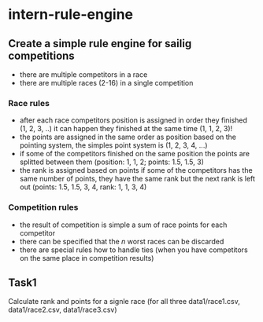 # intern-rule-engine

## Create a simple rule engine for sailig competitions

- there are multiple competitors in a race
- there are multiple races  (2-16) in a single competition

### Race rules
- after each race competitors position is assigned in order they finished (1, 2, 3, ..) it can happen they finished at the same time (1, 1, 2, 3)!
- the points are assigned in the same order as position based on the pointing system, the simples point system is (1, 2, 3, 4, ...)
- if some of the competitors finished on the same position the points are splitted between them (position: 1, 1, 2; points: 1.5, 1.5, 3) 
- the rank is assigned based on points if some of the competitors has the same number of points, they have the same rank but the next rank is left out (points: 1.5, 1.5, 3, 4, rank: 1, 1, 3, 4)

### Competition rules
- the result of competition is simple a sum of race points for each competitor
- there can be specified that the _n_ worst races can be discarded
- there are special rules how to handle ties (when you have competitors on the same place in competition results)

## Task1
Calculate rank and points for a signle race (for all three data1/race1.csv, data1/race2.csv, data1/race3.csv)
